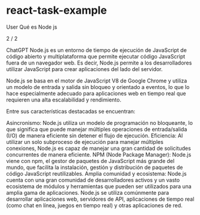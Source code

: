 # react-task-example
User
Qué es Node js

2 / 2


ChatGPT
Node.js es un entorno de tiempo de ejecución de JavaScript de código abierto y multiplataforma que permite ejecutar código JavaScript fuera de un navegador web. Es decir, Node.js permite a los desarrolladores utilizar JavaScript para crear aplicaciones del lado del servidor.

Node.js se basa en el motor de JavaScript V8 de Google Chrome y utiliza un modelo de entrada y salida sin bloqueo y orientado a eventos, lo que lo hace especialmente adecuado para aplicaciones web en tiempo real que requieren una alta escalabilidad y rendimiento.

Entre sus características destacadas se encuentran:

Asincronismo: Node.js utiliza un modelo de programación no bloqueante, lo que significa que puede manejar múltiples operaciones de entrada/salida (I/O) de manera eficiente sin detener el flujo de ejecución.
Eficiencia: Al utilizar un solo subproceso de ejecución para manejar múltiples conexiones, Node.js es capaz de manejar una gran cantidad de solicitudes concurrentes de manera eficiente.
NPM (Node Package Manager): Node.js viene con npm, el gestor de paquetes de JavaScript más grande del mundo, que facilita la instalación, gestión y distribución de paquetes de código JavaScript reutilizables.
Amplia comunidad y ecosistema: Node.js cuenta con una gran comunidad de desarrolladores activos y un vasto ecosistema de módulos y herramientas que pueden ser utilizados para una amplia gama de aplicaciones.
Node.js se utiliza comúnmente para desarrollar aplicaciones web, servidores de API, aplicaciones de tiempo real (como chat en línea, juegos en tiempo real) y otras aplicaciones de red.
